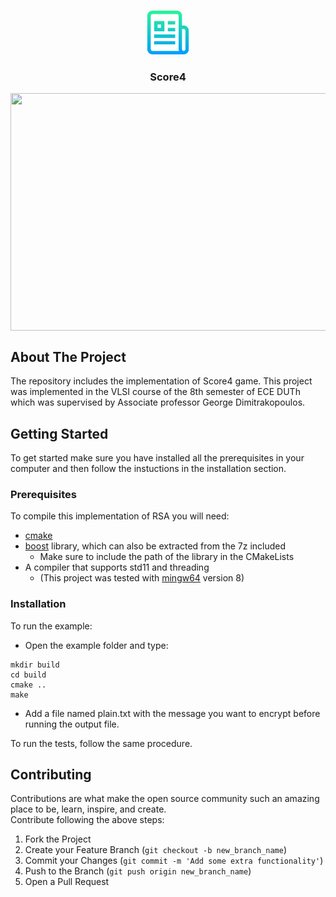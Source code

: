 <!-- PROJECT LOGO -->
<br />
<p align="center">
  <a href="https://github.com/othneildrew/Best-README-Template">
    <img src="logo.png" alt="Logo" width="70" height="70">
  </a>
  <h3 align="center">Score4</h3>
</p>



<p align="center">
<img src="https://github.com/nikoschatzi/Score4/blob/main/1.png" align="center" width="705" height="380" />
</p>


<!-- ABOUT THE PROJECT -->
## About The Project
The repository includes the implementation of Score4 game. 
This project was implemented in the VLSI course of the 8th semester of ECE DUTh which was supervised by Associate professor George Dimitrakopoulos.


<!-- GETTING STARTED -->
## Getting Started
To get started make sure you have installed all the prerequisites in your computer and then follow the instuctions in the installation section.

### Prerequisites
To compile this implementation of RSA you will need:
- [cmake](https://cmake.org/download/)
- [boost](https://www.boost.org/users/download/) library, which can also be extracted from the 7z included
  - Make sure to include the path of the library in the CMakeLists
- A compiler that supports std11 and threading
  - (This project was tested with [mingw64](http://mingw-w64.org/doku.php) version 8)

### Installation
To run the example: 
- Open the example folder and type:
```
mkdir build
cd build
cmake ..
make
```
- Add a file named plain.txt with the message you want to encrypt before running the output file.

To run the tests, follow the same procedure.


<!-- CONTRIBUTING -->
## Contributing

Contributions are what make the open source community such an amazing place to be, learn, inspire, and create.  
Contribute following the above steps:

1. Fork the Project
2. Create your Feature Branch (`git checkout -b new_branch_name`)
3. Commit your Changes (`git commit -m 'Add some extra functionality'`)
4. Push to the Branch (`git push origin new_branch_name`)
5. Open a Pull Request  
